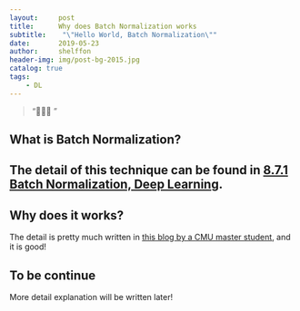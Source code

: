 ```yaml
---
layout:     post
title:      Why does Batch Normalization works
subtitle:    "\"Hello World, Batch Normalization\""
date:       2019-05-23
author:     shelffon
header-img: img/post-bg-2015.jpg
catalog: true
tags:
    - DL
---
```


> “🙉🙉🙉 ”


## What is Batch Normalization?


The detail of this technique can be found in [8.7.1 Batch Normalization, Deep Learning](http://www.deeplearningbook.org/contents/optimization.html).
---

## Why does it works?

The detail is pretty much written in [this blog by a CMU master student](http://mlexplained.com/2018/01/10/an-intuitive-explanation-of-why-batch-normalization-really-works-normalization-in-deep-learning-part-1/), and it is good!

## To be continue

More detail explanation will be written later!